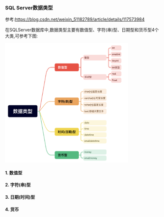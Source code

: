### SQL Server数据类型

参考:https://blog.csdn.net/weixin_51182789/article/details/117573984

在SQLServer数据库中,数据类型主要有数值型、字符(串)型、日期型和货币型4个大类,可参考下图:

<img src="./images/i1.png" width="400" />

#### 1. 数值型

#### 2. 字符(串)型

#### 3. 日期(时间)型

#### 4. 货币